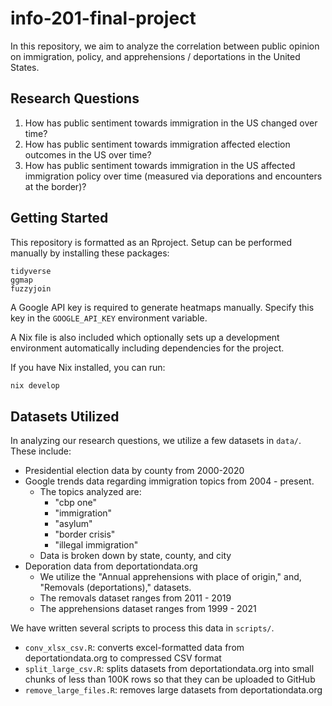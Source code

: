 # info-201-final-project

In this repository, we aim to analyze the correlation between public opinion on immigration, policy, and apprehensions / deportations in the United States.

## Research Questions

1. How has public sentiment towards immigration in the US changed over time?
2. How has public sentiment towards immigration affected election outcomes in the US over time?
3. How has public sentiment towards immigration in the US affected immigration policy over time (measured via deporations and encounters at the border)?

## Getting Started

This repository is formatted as an Rproject. Setup can be performed manually by installing these packages:

```
tidyverse
ggmap
fuzzyjoin
```

A Google API key is required to generate heatmaps manually. Specify this key in the `GOOGLE_API_KEY` environment variable.

A Nix file is also included which optionally sets up a development environment automatically including dependencies for the project.

If you have Nix installed, you can run:

```bash
nix develop
```

## Datasets Utilized

In analyzing our research questions, we utilize a few datasets in `data/`. These include:

- Presidential election data by county from 2000-2020
- Google trends data regarding immigration topics from 2004 - present.
  - The topics analyzed are:
    - "cbp one"
    - "immigration"
    - "asylum"
    - "border crisis"
    - "illegal immigration"
  - Data is broken down by state, county, and city
- Deporation data from deportationdata.org
  - We utilize the "Annual apprehensions with place of origin," and, "Removals (deportations)," datasets.
  - The removals dataset ranges from 2011 - 2019
  - The apprehensions dataset ranges from 1999 - 2021

We have written several scripts to process this data in `scripts/`.

- `conv_xlsx_csv.R`: converts excel-formatted data from deportationdata.org to compressed CSV format
- `split_large_csv.R`: splits datasets from deportationdata.org into small chunks of less than 100K rows so that they can be uploaded to GitHub
- `remove_large_files.R`: removes large datasets from deportationdata.org
